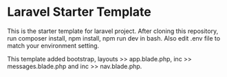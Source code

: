<h1>Laravel Starter Template</h1>
<p>This is the starter template for laravel project. After cloning this repository, run composer install, npm install, npm run dev in bash. Also edit .env file to match your environment setting.</p>
<p>This template added bootstrap, layouts >> app.blade.php, inc >> messages.blade.php and inc >> nav.blade.php.</p> 

